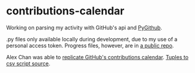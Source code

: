 # contributions-calendar
Working on parsing my activity with GitHub's api and [PyGithub](https://pygithub.readthedocs.io/en/latest/github_objects/StatsCommitActivity.html).

.py files only available locally during development, due to my use of a personal access token.
Progress files, however, are in [a public repo](https://github.com/mUtterberg/contributions-calendar).

Alex Chan was able to [replicate GitHub's contributions calendar](https://github.com/alexwlchan/contributions-graph).
[Tuples to csv script source](https://gist.github.com/agoops/dd3ec3821438b695f7c462877a0fbeb4).
